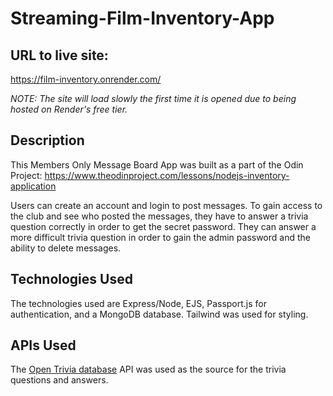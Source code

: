 # Streaming-Film-Inventory-App

## URL to live site: 

https://film-inventory.onrender.com/

*NOTE: The site will load slowly the first time it is opened due to being hosted on Render's free tier.*

## Description

This Members Only Message Board App was built as a part of the Odin Project: https://www.theodinproject.com/lessons/nodejs-inventory-application

Users can create an account and login to post messages. To gain access to the club and see who posted the messages, they have to answer a trivia question correctly in order to get the secret password. They can answer a more difficult trivia question in order to gain the admin password and the ability to delete messages.  

## Technologies Used

The technologies used are Express/Node, EJS, Passport.js for authentication, and a MongoDB database. Tailwind was used for styling.


## APIs Used

The [Open Trivia database](https://opentdb.com/) API was used as the source for the trivia questions and answers. 

